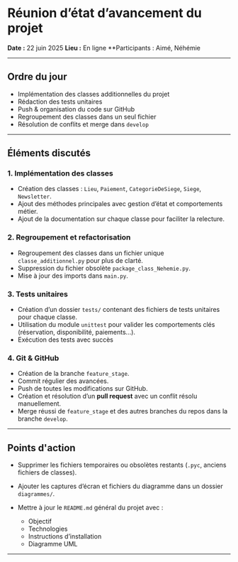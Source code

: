 # Réunion d’état d’avancement du projet

**Date :** 22 juin 2025
**Lieu :** En ligne
**Participants : Aimé, Néhémie

---

## Ordre du jour

* Implémentation des classes additionnelles du projet
* Rédaction des tests unitaires
* Push & organisation du code sur GitHub
* Regroupement des classes dans un seul fichier
* Résolution de conflits et merge dans `develop`

---

## Éléments discutés

### 1. Implémentation des classes

* Création des classes : `Lieu`, `Paiement`, `CategorieDeSiege`, `Siege`, `Newsletter`.
* Ajout des méthodes principales avec gestion d’état et comportements métier.
* Ajout de la documentation sur chaque classe pour faciliter la relecture.

### 2. Regroupement et refactorisation

* Regroupement des classes dans un fichier unique `classe_additionnel.py` pour plus de clarté.
* Suppression du fichier obsolète `package_class_Nehemie.py`.
* Mise à jour des imports dans `main.py`.

### 3. Tests unitaires

* Création d’un dossier `tests/` contenant des fichiers de tests unitaires pour chaque classe.
* Utilisation du module `unittest` pour valider les comportements clés (réservation, disponibilité, paiements...).
* Exécution des tests avec succès

### 4. Git & GitHub

* Création de la branche `feature_stage`.
* Commit régulier des avancées.
* Push de toutes les modifications sur GitHub.
* Création et résolution d’un **pull request** avec un conflit résolu manuellement.
* Merge réussi de `feature_stage` et des autres branches du repos dans la branche `develop`.

---

## Points d'action

* Supprimer les fichiers temporaires ou obsolètes restants (`.pyc`, anciens fichiers de classes).
* Ajouter les captures d’écran et fichiers du diagramme dans un dossier `diagrammes/`.
* Mettre à jour le `README.md` général du projet avec :

  * Objectif
  * Technologies
  * Instructions d’installation
  * Diagramme UML

---
